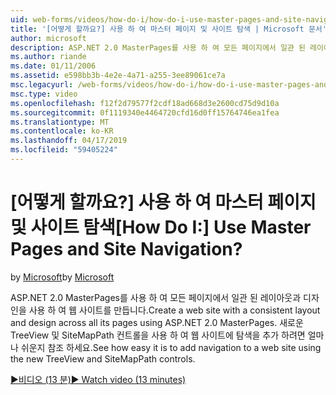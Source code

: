 ```yaml
---
uid: web-forms/videos/how-do-i/how-do-i-use-master-pages-and-site-navigation
title: '[어떻게 할까요?] 사용 하 여 마스터 페이지 및 사이트 탐색 | Microsoft 문서'
author: microsoft
description: ASP.NET 2.0 MasterPages를 사용 하 여 모든 페이지에서 일관 된 레이아웃과 디자인을 사용 하 여 웹 사이트를 만듭니다. 웹 사이트에 탐색을 추가 하려면 얼마나 쉬운지 보기...
ms.author: riande
ms.date: 01/11/2006
ms.assetid: e598bb3b-4e2e-4a71-a255-3ee89061ce7a
msc.legacyurl: /web-forms/videos/how-do-i/how-do-i-use-master-pages-and-site-navigation
msc.type: video
ms.openlocfilehash: f12f2d79577f2cdf18ad668d3e2600cd75d9d10a
ms.sourcegitcommit: 0f1119340e4464720cfd16d0ff15764746ea1fea
ms.translationtype: MT
ms.contentlocale: ko-KR
ms.lasthandoff: 04/17/2019
ms.locfileid: "59405224"
---
```

# <a name="how-do-i-use-master-pages-and-site-navigation"></a><span data-ttu-id="37639-105">[어떻게 할까요?] 사용 하 여 마스터 페이지 및 사이트 탐색</span><span class="sxs-lookup"><span data-stu-id="37639-105">[How Do I:] Use Master Pages and Site Navigation?</span></span>

<span data-ttu-id="37639-106">by [Microsoft](https://github.com/microsoft)</span><span class="sxs-lookup"><span data-stu-id="37639-106">by [Microsoft](https://github.com/microsoft)</span></span>

<span data-ttu-id="37639-107">ASP.NET 2.0 MasterPages를 사용 하 여 모든 페이지에서 일관 된 레이아웃과 디자인을 사용 하 여 웹 사이트를 만듭니다.</span><span class="sxs-lookup"><span data-stu-id="37639-107">Create a web site with a consistent layout and design across all its pages using ASP.NET 2.0 MasterPages.</span></span> <span data-ttu-id="37639-108">새로운 TreeView 및 SiteMapPath 컨트롤을 사용 하 여 웹 사이트에 탐색을 추가 하려면 얼마나 쉬운지 참조 하세요.</span><span class="sxs-lookup"><span data-stu-id="37639-108">See how easy it is to add navigation to a web site using the new TreeView and SiteMapPath controls.</span></span>

[<span data-ttu-id="37639-109">&#9654;비디오 (13 분)</span><span class="sxs-lookup"><span data-stu-id="37639-109">&#9654; Watch video (13 minutes)</span></span>](https://channel9.msdn.com/Blogs/ASP-NET-Site-Videos/how-do-i-use-master-pages-and-site-navigation)
